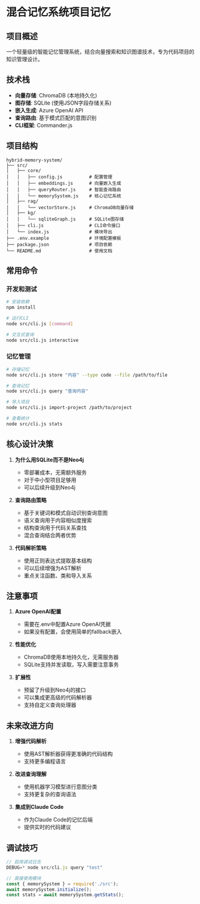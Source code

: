 # 混合记忆系统项目记忆

## 项目概述
一个轻量级的智能记忆管理系统，结合向量搜索和知识图谱技术，专为代码项目的知识管理设计。

## 技术栈
- **向量存储**: ChromaDB (本地持久化)
- **图存储**: SQLite (使用JSON字段存储关系)
- **嵌入生成**: Azure OpenAI API
- **查询路由**: 基于模式匹配的意图识别
- **CLI框架**: Commander.js

## 项目结构
```
hybrid-memory-system/
├── src/
│   ├── core/
│   │   ├── config.js          # 配置管理
│   │   ├── embeddings.js      # 向量嵌入生成
│   │   ├── queryRouter.js     # 智能查询路由
│   │   └── memorySystem.js    # 核心记忆系统
│   ├── rag/
│   │   └── vectorStore.js     # ChromaDB向量存储
│   ├── kg/
│   │   └── sqliteGraph.js     # SQLite图存储
│   ├── cli.js                 # CLI命令接口
│   └── index.js               # 模块导出
├── .env.example               # 环境配置模板
├── package.json               # 项目依赖
└── README.md                  # 使用文档
```

## 常用命令

### 开发和测试
```bash
# 安装依赖
npm install

# 运行CLI
node src/cli.js [command]

# 交互式查询
node src/cli.js interactive
```

### 记忆管理
```bash
# 存储记忆
node src/cli.js store "内容" --type code --file /path/to/file

# 查询记忆
node src/cli.js query "查询内容"

# 导入项目
node src/cli.js import-project /path/to/project

# 查看统计
node src/cli.js stats
```

## 核心设计决策

1. **为什么用SQLite而不是Neo4j**
   - 零部署成本，无需额外服务
   - 对于中小型项目足够用
   - 可以后续升级到Neo4j

2. **查询路由策略**
   - 基于关键词和模式自动识别查询意图
   - 语义查询用于内容相似度搜索
   - 结构查询用于代码关系查找
   - 混合查询结合两者优势

3. **代码解析策略**
   - 使用正则表达式提取基本结构
   - 可以后续增强为AST解析
   - 重点关注函数、类和导入关系

## 注意事项

1. **Azure OpenAI配置**
   - 需要在.env中配置Azure OpenAI凭据
   - 如果没有配置，会使用简单的fallback嵌入

2. **性能优化**
   - ChromaDB使用本地持久化，无需服务器
   - SQLite支持并发读取，写入需要注意事务

3. **扩展性**
   - 预留了升级到Neo4j的接口
   - 可以集成更高级的代码解析器
   - 支持自定义查询处理器

## 未来改进方向

1. **增强代码解析**
   - 使用AST解析器获得更准确的代码结构
   - 支持更多编程语言

2. **改进查询理解**
   - 使用机器学习模型进行意图分类
   - 支持更复杂的查询语法

3. **集成到Claude Code**
   - 作为Claude Code的记忆后端
   - 提供实时的代码建议

## 调试技巧

```javascript
// 启用调试日志
DEBUG=* node src/cli.js query "test"

// 直接使用模块
const { memorySystem } = require('./src');
await memorySystem.initialize();
const stats = await memorySystem.getStats();
```